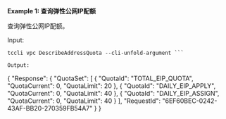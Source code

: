 **Example 1: 查询弹性公网IP配额**

查询弹性公网IP配额。

Input: 

```
tccli vpc DescribeAddressQuota --cli-unfold-argument ```

Output: 
```
{
    "Response": {
        "QuotaSet": [
            {
                "QuotaId": "TOTAL_EIP_QUOTA",
                "QuotaCurrent": 0,
                "QuotaLimit": 20
            },
            {
                "QuotaId": "DAILY_EIP_APPLY",
                "QuotaCurrent": 0,
                "QuotaLimit": 40
            },
            {
                "QuotaId": "DAILY_EIP_ASSIGN",
                "QuotaCurrent": 0,
                "QuotaLimit": 40
            }
        ],
        "RequestId": "6EF60BEC-0242-43AF-BB20-270359FB54A7"
    }
}
```

